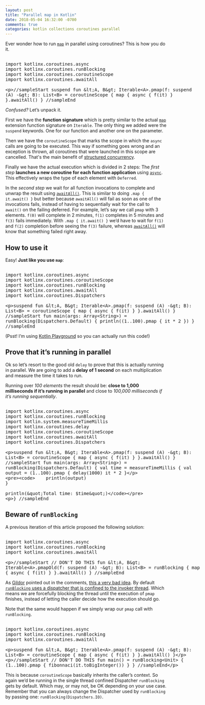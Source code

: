 ```yaml
---
layout: post
title: "Parallel map in Kotlin"
date: 2018-05-04 16:32:00 -0700
comments: true
categories: kotlin collections coroutines parallel
---
```


Ever wonder how to run [`map`][1]  in parallel using coroutines? This is how you do it.

<!--more-->

<xmp class="kotlin-code" data-highlight-only theme="darcula">
import kotlinx.coroutines.async
import kotlinx.coroutines.runBlocking
import kotlinx.coroutines.coroutineScope
import kotlinx.coroutines.awaitAll

//sampleStart
suspend fun <A, B> Iterable<A>.pmap(f: suspend (A) -> B): List<B> = coroutineScope {
	map { async { f(it) } }.awaitAll()
}
//sampleEnd
</xmp>

_Confused?_ Let’s unpack it.

First we have the **function signature** which is pretty similar to the actual [`map`][2] extension function signature on `Iterable`. The only thing we added were the `suspend` keywords. One for our function and another one on the parameter.

Then we have the `coroutineScope` that marks the scope in which the `async` calls are going to be executed. This way if something goes wrong and an exception is thrown, all coroutines that were launched in this scope are cancelled. That's the main benefit of [structured concurrency][3]. 

Finally we have the actual execution which is divided in 2 steps: The _first step_ **launches a new coroutine for each function application** using [`async`][4]. This effectively wraps the type of each element with  `Deferred`. 

In the _second step_ we wait for all function invocations to complete and unwrap the result using [`awaitAll()`][5]. This is similar to doing `.map { it.await() }` but better because `awaitAll()` will fail as soon as one of the invocations fails, instead of having to sequentially wait for the call to `await()` on the failing deferred. For example, let’s say we call `pmap` with 3 elements. `f(0)` will complete in 2 minutes, `f(1)` completes in 5 minutes and `f(3)` fails immediately. With `.map { it.await() }` we’d have to wait for `f(1)` and `f(2)` completion before seeing the `f(3)` failure, whereas [`awaitAll()`][6] will know that something failed right away.

## How to use it

Easy! **Just like you use `map`**:

<xmp class="kotlin-code" theme="darcula">
import kotlinx.coroutines.async
import kotlinx.coroutines.coroutineScope
import kotlinx.coroutines.runBlocking
import kotlinx.coroutines.awaitAll
import kotlinx.coroutines.Dispatchers

suspend fun <A, B> Iterable<A>.pmap(f: suspend (A) -> B): List<B> = coroutineScope {
	map { async { f(it) } }.awaitAll()
}
//sampleStart
fun main(args: Array<String>) = runBlocking(Dispatchers.Default) {
	println((1..100).pmap { it * 2 })
}
//sampleEnd
</xmp>

(Psst! I’m using [Kotlin Playground][7] so you can actually run this code!)

## Prove that it’s running in parallel

Ok so let’s resort to the good old `delay` to prove that this is actually running in parallel. We are going to add a **delay of 1 second** on each multiplication and measure the time it takes to run. 

Running over _100 elements_ the result should be: **close to 1,000 milliseconds if it’s running in parallel** and close to _100,000 milliseconds if it’s running sequentially_.

<xmp class="kotlin-code" theme="darcula">
import kotlinx.coroutines.async
import kotlinx.coroutines.runBlocking
import kotlin.system.measureTimeMillis
import kotlinx.coroutines.delay
import kotlinx.coroutines.coroutineScope
import kotlinx.coroutines.awaitAll
import kotlinx.coroutines.Dispatchers

suspend fun <A, B> Iterable<A>.pmap(f: suspend (A) -> B): List<B> = coroutineScope {
	map { async { f(it) } }.awaitAll()
}
//sampleStart
fun main(args: Array<String>) = runBlocking(Dispatchers.Default) {
	val time = measureTimeMillis {
	    val output = (1..100).pmap {
	        delay(1000)
	        it * 2
	    }
	
	    println(output)
	}
	
	println("Total time: $time")
}
//sampleEnd
</xmp>


## Beware of `runBlocking`

A previous iteration of this article proposed the following solution:

<xmp class="kotlin-code" data-highlight-only theme="darcula">
import kotlinx.coroutines.async
import kotlinx.coroutines.runBlocking
import kotlinx.coroutines.awaitAll

//sampleStart
// DON'T DO THIS
fun <A, B> Iterable<A>.pmapOld(f: suspend (A) -> B): List<B> = runBlocking {
	map { async { f(it) } }.awaitAll()
}
//sampleEnd
</xmp>

As [Gildor][8] pointed out in the comments, [this a very bad idea][9]. By default [`runBlocking` uses a dispatcher that is confined to the invoker thread][10]. Which means we are forcefully blocking the thread until the execution of `pmap` finishes, instead of letting the caller decide how the execution should go. 

Note that the same would happen if we simply wrap our `pmap` call with `runBlocking`. 

<xmp class="kotlin-code" data-highlight-only theme="darcula">
import kotlinx.coroutines.async
import kotlinx.coroutines.runBlocking
import kotlinx.coroutines.awaitAll


suspend fun <A, B> Iterable<A>.pmap(f: suspend (A) -> B): List<B> = coroutineScope {
	map { async { f(it) } }.awaitAll()
}

//sampleStart
// DON'T DO THIS
fun main() = runBlocking<Unit> {
	(1..100).pmap { fibonnaci(it.toBigInteger()) }
}
//sampleEnd

</xmp>

This is because `coroutineScope` basically inherits the caller’s context. So again we’d be running in the single thread confined Dispatcher `runBlocking` gets by default. Which may, or may not, be OK depending on your use case. Remember that you can always change the Dispatcher used by `runBlocking` by passing one: `runBlocking(Dispatchers.IO)`.

<script src="https://unpkg.com/kotlin-playground@1" data-selector=".kotlin-code"></script>

[1]:	https://kotlinlang.org/api/latest/jvm/stdlib/kotlin.collections/map.html
[2]:	https://kotlinlang.org/api/latest/jvm/stdlib/kotlin.collections/map.html
[3]:	https://kotlinlang.org/docs/reference/coroutines/composing-suspending-functions.html#structured-concurrency-with-async
[4]:	https://kotlin.github.io/kotlinx.coroutines/kotlinx-coroutines-core/kotlinx.coroutines.experimental/async.html
[5]:	https://kotlin.github.io/kotlinx.coroutines/kotlinx-coroutines-core/kotlinx.coroutines/await-all.html
[6]:	https://kotlin.github.io/kotlinx.coroutines/kotlinx-coroutines-core/kotlinx.coroutines/await-all.html
[7]:	https://blog.jetbrains.com/kotlin/2018/04/embedding-kotlin-playground/
[8]:	https://disqus.com/by/disqus_VE5B5eZQX9/
[9]:	http://disq.us/p/1zbc6a7
[10]:	https://kotlinlang.org/docs/reference/coroutines/coroutine-context-and-dispatchers.html#unconfined-vs-confined-dispatcher